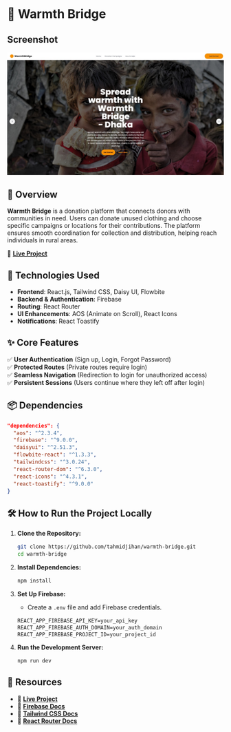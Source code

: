 

# 🌿 Warmth Bridge  
## Screenshot
<div align="middle">
  <img src="./warmth.jpg"/>
</div>

## 📌 Overview  

**Warmth Bridge** is a donation platform that connects donors with communities in need. Users can donate unused clothing and choose specific campaigns or locations for their contributions. The platform ensures smooth coordination for collection and distribution, helping reach individuals in rural areas.  

🔗 **[Live Project](https://warmth-bridge.web.app/)** 

## 🚀 Technologies Used  

- **Frontend**: React.js, Tailwind CSS, Daisy UI, Flowbite  
- **Backend & Authentication**: Firebase  
- **Routing**: React Router  
- **UI Enhancements**: AOS (Animate on Scroll), React Icons  
- **Notifications**: React Toastify  

## ✨ Core Features  

✅ **User Authentication** (Sign up, Login, Forgot Password)  
✅ **Protected Routes** (Private routes require login)  
✅ **Seamless Navigation** (Redirection to login for unauthorized access)  
✅ **Persistent Sessions** (Users continue where they left off after login)  

## 📦 Dependencies  

```json
"dependencies": {
  "aos": "^2.3.4",
  "firebase": "^9.0.0",
  "daisyui": "^2.51.3",
  "flowbite-react": "^1.3.3",
  "tailwindcss": "^3.0.24",
  "react-router-dom": "^6.3.0",
  "react-icons": "^4.3.1",
  "react-toastify": "^9.0.0"
}
```

## 🛠 How to Run the Project Locally  

1. **Clone the Repository:**  
   ```sh
   git clone https://github.com/tahmidjihan/warmth-bridge.git
   cd warmth-bridge
   ```

2. **Install Dependencies:**  
   ```sh
   npm install
   ```

3. **Set Up Firebase:**  
   - Create a `.env` file and add Firebase credentials.  
   ```env
   REACT_APP_FIREBASE_API_KEY=your_api_key
   REACT_APP_FIREBASE_AUTH_DOMAIN=your_auth_domain
   REACT_APP_FIREBASE_PROJECT_ID=your_project_id
   ```

4. **Run the Development Server:**  
   ```sh
   npm run dev
   ```


## 📎 Resources  

- 🔗 **[Live Project](https://warmth-bridge.web.app/)**  
- 📖 **[Firebase Docs](https://firebase.google.com/docs/)**  
- 🎨 **[Tailwind CSS Docs](https://tailwindcss.com/docs/)**  
- 📌 **[React Router Docs](https://reactrouter.com/docs/en/v6/getting-started/overview)**  

